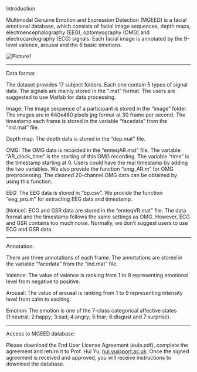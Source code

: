 Introduction

Multimodal Genuine Emotion and Expression Detection (MGEED) is a facial emotional database, which consists of facial image sequences, depth maps, electroencephalography (EEG), optomyography (OMG) and electrocardiography (ECG) signals. Each facial image is annotated by the 9-level valence, arousal and the 6 basic emotions.


![Picture1](https://github.com/YMPort/MGEED/assets/82915545/d2889d2d-a48c-42a6-b8ea-1c0bc0735636)

-----------------------------------------------------------------

Data format

The dataset provides 17 subject folders. Each one contain 5 types of signal data. The signals are mainly stored in the “.mat” format. The users are suggested to use Matlab for data processing.
 
Image: The image sequence of a participant is stored in the “image” folder. The images are in 640x480 pixels jpg format at 30 frame per second. The timestamp each frame is stored in the variable “facedata” from the “ind.mat” file.

Depth map: The depth data is stored in the “dep.mat” file.

OMG: The OMG data is recorded in the “emteqAR.mat” file. The variable “AR_clock_time” is the starting of this OMG recording. The variable “time” is the timestamp starting at 0. Users could have the real timestamp by adding the two variables. We also provide the function “omg_AR.m” for OMG preprocessing. The cleaned 20-channel OMG data can be obtained by using this function. 

EEG: The EEG data is stored in “bp.csv”. We provide the function “eeg_pro.m” for extracting EEG data and timestamp.

[Notice]: ECG and GSR data are stored in the “emteqVR.mat” file. The data format and the timestamp follows the same settings as OMG. However, ECG and GSR contains too much noise. Normally, we don’t suggest users to use ECG and GSR data.


-----------------------------------------------------------------

Annotation:

There are three annotations of each frame. The annotations are stored in the variable “facedata” from the “ind.mat” file.

Valence: The value of valence is ranking from 1 to 9 representing emotional level from negative to positive.

Arousal: The value of arousal is ranking from 1 to 9 representing intensity level from calm to exciting.

Emotion: The emotion is one of the 7-class categorical affective states (1:neutral; 2:happy; 3:sad; 4:angry; 5:fear; 6:disgust and 7:surprise).

--------------------------------------------------------------

Access to MGEED database:

Please download the End User License Agreement (eula.pdf), complete the agreement and return it to Prof. Hui Yu, hui.yu@port.ac.uk. Once the signed agreement is received and approved, you will receive instructions to download the database.
